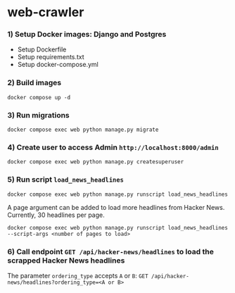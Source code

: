# web-crawler

### 1) Setup Docker images: Django and Postgres
- Setup Dockerfile
- Setup requirements.txt
- Setup docker-compose.yml

### 2) Build images
    docker compose up -d

### 3) Run migrations
    docker compose exec web python manage.py migrate

### 4) Create user to access Admin `http://localhost:8000/admin`
    docker compose exec web python manage.py createsuperuser

### 5) Run script `load_news_headlines`
    docker compose exec web python manage.py runscript load_news_headlines

A page argument can be added to load more headlines from Hacker News. Currently, 30 headlines per page.

    docker compose exec web python manage.py runscript load_news_headlines --script-args <number of pages to load>

### 6) Call endpoint `GET /api/hacker-news/headlines` to load the scrapped Hacker News headlines
The parameter `ordering_type` accepts `A` or `B`: `GET /api/hacker-news/headlines?ordering_type=<A or B>`
